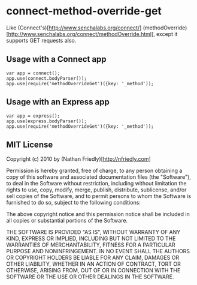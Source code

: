 connect-method-override-get
===========================

Like (Connect's)[http://www.senchalabs.org/connect/] (methodOverride)[http://www.senchalabs.org/connect/methodOverride.html], except it supports GET requests also.

Usage with a Connect app
-------------------------

	var app = connect();
    app.use(connect.bodyParser());
    app.use(require('methodOverrideGet')({key: '_method'));

Usage with an Express app
-------------------------

	var app = express();
    app.use(express.bodyParser());
    app.use(require('methodOverrideGet')({key: '_method'));


MIT License
------------

Copyright (c) 2010 by (Nathan Friedly)[http://nfriedly.com]

Permission is hereby granted, free of charge, to any person obtaining a copy of this software and associated documentation files (the "Software"), to deal in the Software without restriction, including without limitation the rights to use, copy, modify, merge, publish, distribute, sublicense, and/or sell copies of the Software, and to permit persons to whom the Software is furnished to do so, subject to the following conditions:

The above copyright notice and this permission notice shall be included in all copies or substantial portions of the Software.

THE SOFTWARE IS PROVIDED "AS IS", WITHOUT WARRANTY OF ANY KIND, EXPRESS OR IMPLIED, INCLUDING BUT NOT LIMITED TO THE WARRANTIES OF MERCHANTABILITY, FITNESS FOR A PARTICULAR PURPOSE AND NONINFRINGEMENT. IN NO EVENT SHALL THE AUTHORS OR COPYRIGHT HOLDERS BE LIABLE FOR ANY CLAIM, DAMAGES OR OTHER LIABILITY, WHETHER IN AN ACTION OF CONTRACT, TORT OR OTHERWISE, ARISING FROM, OUT OF OR IN CONNECTION WITH THE SOFTWARE OR THE USE OR OTHER DEALINGS IN THE SOFTWARE.
